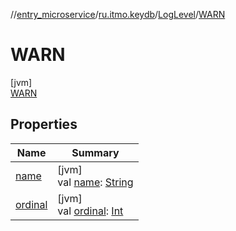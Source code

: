 //[entry_microservice](../../../../index.md)/[ru.itmo.keydb](../../index.md)/[LogLevel](../index.md)/[WARN](index.md)

# WARN

[jvm]\
[WARN](index.md)

## Properties

| Name | Summary |
|---|---|
| [name](../../../ru.itmo.model/-weekday/-sun/index.md#-372974862%2FProperties%2F-1216412040) | [jvm]<br>val [name](../../../ru.itmo.model/-weekday/-sun/index.md#-372974862%2FProperties%2F-1216412040): [String](https://kotlinlang.org/api/core/kotlin-stdlib/kotlin/-string/index.html) |
| [ordinal](../../../ru.itmo.model/-weekday/-sun/index.md#-739389684%2FProperties%2F-1216412040) | [jvm]<br>val [ordinal](../../../ru.itmo.model/-weekday/-sun/index.md#-739389684%2FProperties%2F-1216412040): [Int](https://kotlinlang.org/api/core/kotlin-stdlib/kotlin/-int/index.html) |